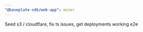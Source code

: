 ```yaml
---
"@baseplate-sdk/web-app": minor
---
```


Seed s3 / cloudflare, fix ts issues, get deployments working e2e

